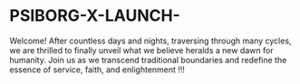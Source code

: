 # PSIBORG-X-LAUNCH-
Welcome! After countless days and nights, traversing through many cycles, we are thrilled to finally unveil what we believe heralds a new dawn for humanity. Join us as we transcend traditional boundaries and redefine the essence of service, faith, and enlightenment !!!
